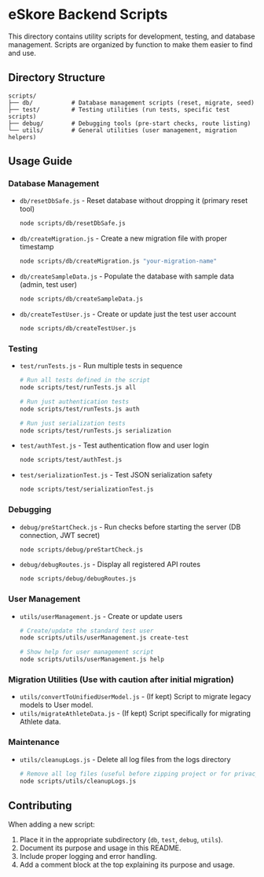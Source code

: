 # eSkore Backend Scripts

This directory contains utility scripts for development, testing, and database management.
Scripts are organized by function to make them easier to find and use.

## Directory Structure

```
scripts/
├── db/           # Database management scripts (reset, migrate, seed)
├── test/         # Testing utilities (run tests, specific test scripts)
├── debug/        # Debugging tools (pre-start checks, route listing)
└── utils/        # General utilities (user management, migration helpers)
```

## Usage Guide

### Database Management

- `db/resetDbSafe.js` - Reset database without dropping it (primary reset tool)
  ```bash
  node scripts/db/resetDbSafe.js
  ```

- `db/createMigration.js` - Create a new migration file with proper timestamp
  ```bash
  node scripts/db/createMigration.js "your-migration-name"
  ```

- `db/createSampleData.js` - Populate the database with sample data (admin, test user)
  ```bash
  node scripts/db/createSampleData.js
  ```

- `db/createTestUser.js` - Create or update just the test user account
  ```bash
  node scripts/db/createTestUser.js
  ```

### Testing

- `test/runTests.js` - Run multiple tests in sequence
  ```bash
  # Run all tests defined in the script
  node scripts/test/runTests.js all

  # Run just authentication tests
  node scripts/test/runTests.js auth

  # Run just serialization tests
  node scripts/test/runTests.js serialization
  ```

- `test/authTest.js` - Test authentication flow and user login
  ```bash
  node scripts/test/authTest.js
  ```

- `test/serializationTest.js` - Test JSON serialization safety
  ```bash
  node scripts/test/serializationTest.js
  ```

### Debugging

- `debug/preStartCheck.js` - Run checks before starting the server (DB connection, JWT secret)
  ```bash
  node scripts/debug/preStartCheck.js
  ```

- `debug/debugRoutes.js` - Display all registered API routes
  ```bash
  node scripts/debug/debugRoutes.js
  ```

### User Management

- `utils/userManagement.js` - Create or update users
  ```bash
  # Create/update the standard test user
  node scripts/utils/userManagement.js create-test

  # Show help for user management script
  node scripts/utils/userManagement.js help
  ```

### Migration Utilities (Use with caution after initial migration)

- `utils/convertToUnifiedUserModel.js` - (If kept) Script to migrate legacy models to User model.
- `utils/migrateAthleteData.js` - (If kept) Script specifically for migrating Athlete data.

### Maintenance

- `utils/cleanupLogs.js` - Delete all log files from the logs directory
  ```bash
  # Remove all log files (useful before zipping project or for privacy)
  node scripts/utils/cleanupLogs.js
  ```

## Contributing

When adding a new script:
1. Place it in the appropriate subdirectory (`db`, `test`, `debug`, `utils`).
2. Document its purpose and usage in this README.
3. Include proper logging and error handling.
4. Add a comment block at the top explaining its purpose and usage.
